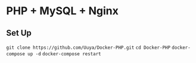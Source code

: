 # PHP + MySQL + Nginx

## Set Up
`git clone https://github.com/Uuya/Docker-PHP.git`
`cd Docker-PHP`
`docker-compose up -d`
`docker-compose restart`
